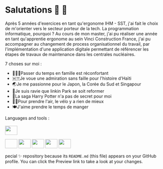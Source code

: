 # Salutations 👋 🖖

Après 5 années d'exercices en tant qu'ergonome IHM - SST, j'ai fait le choix de m'orienter vers le secteur porteur de la tech.
La programmation informatique, pourquoi ? Au cours de mon master, j'ai pu réaliser une année en tant qu'apprentie ergonome au sein Vinci Construction France, j'ai pu accompagner 
au changement de process organisationnel du travail, par l'implémentation d'une application digitale permettant de référencer les étapes de travaux de maintenance 
dans les centrales nucléaires. 

7 choses sur moi :
- 👨‍👧‍👦Passer du temps en famille est réconfortant 
- 🇭🇹Je voue une admiration sans faille pour l'histoire d'Haïti 
- 🌏Je me passionne pour le Japon, la Corée du Sud et Singapour
- 🤘Je suis ravie que linkin Park se soit reformer 
- 🧙La saga Harry Potter n'a pas de secret pour moi 
- 🚴‍♀️Pour prendre l'air, le vélo y a rien de mieux 
- 🍽J'aime prendre le temps de manger

Languages and tools :
<br>
<br>
<img height="30" width="40" src="https://cdn.jsdelivr.net/gh/devicons/devicon@latest/icons/python/python-original.svg" />   

<img height="30" width="40" rel="stylesheet" type='text/css' href="https://cdn.jsdelivr.net/gh/devicons/devicon@latest/devicon.min.css" />
          
<img height="30" width="40" src="https://cdn.jsdelivr.net/gh/devicons/devicon@latest/icons/html5/html5-original.svg" />
<img height="30" width="40" src="https://cdn.jsdelivr.net/gh/devicons/devicon@latest/icons/css3/css3-original.svg" />
<img height="30" width="40" src="https://cdn.jsdelivr.net/gh/devicons/devicon@latest/icons/vscode/vscode-original.svg" />
<img height="30" width="40" src="https://cdn.jsdelivr.net/gh/devicons/devicon@latest/icons/git/git-original.svg" />







pecial ✨ repository because its `README.md` (this file) appears on your GitHub profile.
You can click the Preview link to take a look at your changes.
